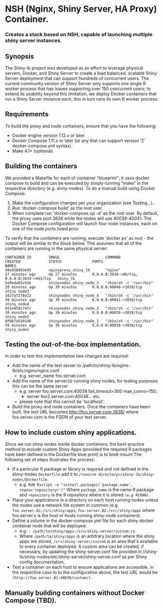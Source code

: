 # NSH (Nginx, Shiny Server, HA Proxy) Container.
### Creates a stack based on NSH, capable of launching multiple shiny server instances.

## Synopsis
The Shiny-lb project was developed as an effort to leverage physical servers, Docker, and Shiny Server to create a load balanced, scalable Shiny Server deployment that can support hundreds of concurrent users.  The current community version of Shiny Server only supports one single R worker process that has issues supporting over 150 concurrent users; to extend its usability beyond this limitation, we deploy Docker containers that run a Shiny Server instance each, this in turn runs its own R worker process.

## Requirements
To build the proxy and node containers, ensure that you have the following:
  * Docker engine version 1.12.x or later.
  * Docker Compose 1.11.x or later (or any that can support version '2' docker-compose.yml syntax).
  * Make 4.1+ (optional)

## Building the containers
We provided a Makefile for each of container "blueprint"; it uses docker compose to build and can be executed by simply running "make" in the respective directory (e.g. shiny-nodes).  To do a manual build using Docker Compose:
 1. Make the configuration changes per your organization (see Testing...).
 2. Run 'docker-compose build' as the root user.
 3. When complete run 'docker-compose up -d' as the root user.
By default, the proxy uses port 3838 while the nodes will use 40038-40041.  The Docker Compose configuration 
will launch four node instances, each on one of the node ports listed prior

To verify that the containers are running, execute 'docker ps' as root - the output will be similar to the block below.  This assumes that all of the containers are running in the same physical server:
```
CONTAINER ID        IMAGE                     COMMAND                  CREATED             STATUS              PORTS                                         NAMES
40a920d93e95        nginxproxy_shiny_lb       "nginx"                  27 minutes ago      Up 27 minutes       0.0.0.0:3838->80/tcp, 0.0.0.0:3839->443/tcp   shiny_lb
5e9eda83c63e        shinynodes_shiny_node_3   "/bin/sh -c '/usr/bin"   39 minutes ago      Up 39 minutes       0.0.0.0:40040->3838/tcp                       shiny_node3
1627a7278e22        shinynodes_shiny_node_4   "/bin/sh -c '/usr/bin"   39 minutes ago      Up 39 minutes       0.0.0.0:40041->3838/tcp                       shiny_node4
651e450c74fc        shinynodes_shiny_node_2   "/bin/sh -c '/usr/bin"   39 minutes ago      Up 39 minutes       0.0.0.0:40039->3838/tcp                       shiny_node2
df0b7e63914b        shinynodes_shiny_node_1   "/bin/sh -c '/usr/bin"   39 minutes ago      Up 39 minutes       0.0.0.0:40038->3838/tcp                       shiny_node1
```

## Testing the out-of-the-box implementation.
In order to test this implementation two changes are required:
  * Add the name of the test server to /path/to/shiny-lb/nginx-lb/etc/nginx/nginx.conf
    * e.g. server_name foo.server.com
  * Add the name of the server(s) running shiny nodes, for testing purposes this can be the same server
    * e.g. server foo.server.com:40038 fail_timeout=300 max_conns=150;
      * server foo2.server.com:40038... etc.
    * please note that this cannot be 'localhost'.
  * Build the proxy and node containers.
Once the containers have been built, the test URL becomes http://foo.server.com:3838/ where foo.server.com is the FQDN of your test server.

## How to include custom shiny applications.
Since we run shiny nodes inside docker containers, the best-practice method to include custom Shiny Apps (provided the required R packages have been defined in the Dockerfile blue print) is to bind-mount
The following set of steps illustrates the process:
  * If a particular R package or library is required and not defined in the shiny-nodes `Dockerfile` add it to `/<source directory>/shiny-lb/shiny-nodes/Dockerfile`.
    * e.g. `RUN Rscript -e "install.packages('package_name', repos='repository>')"`  Where `package_name` is the name R package and `repository` is the R repository where it is stored `(e.g RCRAN)`.
  * Place your applications in a directory on each host running nodes unless the nodes use a network file system in common (e.g. `foo.server.01:/src/shiny/apps`, `foo.server.02:/src/shiny/apps` where foo.server.x is the host or hosts running shiny-node containers).
  * Define a volume in the docker-compose.yml file for each shiny docker container node that will be deployed:
    * e.g. `- /path/to/shiny/apps:/srv/shiny-server/custom:ro`
    * Where `/path/to/shiny/apps` is an arbitrary location where the shiny apps are stored, `/srv/shiny-server/custom` is an area that's available to every container deployed.  A custom area can be created, if necessary, by updating the shiny-server.conf file provided in /<source directory>/shiny-lb/shiny-nodes/etc/shiny-server/shiny-server.conf as per Shiny config documentation.
  * Test a container on each host to ensure applications are accessible, in the respective case to to the configuration above, the test URL would be `(http://foo.server.01:40038/custom/)`.

## Manually building containers without Docker Compose (TBD).
